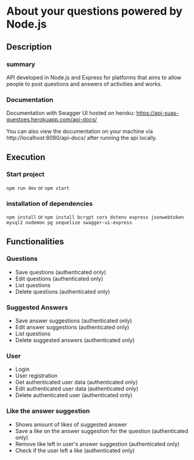 # About your questions powered by Node.js

## Description

### summary

API developed in Node.js and Express for platforms that aims to allow people to post questions and answers of activities and works.

### Documentation

Documentation with Swagger UI hosted on heroku: https://api-suas-questoes.herokuapp.com/api-docs/

You can also view the documentation on your machine via http://localhost:8080/api-docs/ after running the api locally.

## Execution

### Start project

`npm run dev` 
or 
`npm start`

### installation of dependencies

`npm install` 
or 
`npm install bcrypt cors dotenv express jsonwebtoken mysql2 nodemon pg sequelize swagger-ui-express`

## Functionalities

### Questions

- Save questions (authenticated only)
- Edit questions (authenticated only)
- List questions
- Delete questions (authenticated only)


### Suggested Answers

- Save answer suggestions (authenticated only)
- Edit answer suggestions (authenticated only)
- List questions
- Delete suggested answers (authenticated only)


### User

- Login
- User registration
- Get authenticated user data (authenticated only)
- Edit authenticated user data (authenticated only)
- Delete authenticated user (authenticated only)


### Like the answer suggestion

- Shows amount of likes of suggested answer
- Save a like on the answer suggestion for the question (authenticated only)
- Remove like left in user's answer suggestion (authenticated only)
- Check if the user left a like (authenticated only)

